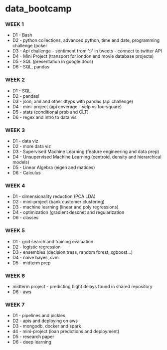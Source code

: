 # data_bootcamp

### WEEK 1
- D1 - Bash
- D2 - python collections, advanced python, time and date, programming challenge (poker
- D3 - Api challenge - sentiment from ':)' in tweets - connect to twitter API
- D4 - Mini Project (transport for london and movie database projects)
- D5 - SQL (presentation in google docs)
- D6 - SQL, pandas

### WEEK 2
- D1 - SQL
- D2 - pandas!
- D3 - json, xml and other dtyps with pandas (api challenge)
- D4 - mini-project (api coverage - yelp vs foursquare)
- D5 - stats (conditional prob and CLT)
- D6 - regex and intro to data vis

### WEEK 3
- D1 - data viz
- D2 - more data viz
- D3 - Supervised Machine Learning (feature engineering and data prep)
- D4 - Unsupervised Machine Learning (centroid, density and hierarchical models)
- D5 - Linear Algebra (eigen and matices)
- D6 - Calculus

### WEEK 4
- D1 - dimensionality reduction (PCA LDA)
- D2 - mini-project (bank customer clustering)
- D3 - machine learning (linear and poly regressions)
- D4 - optimization (gradient descnet and regularization
- D6 - classes

### WEEK 5
- D1 - grid search and training evaluation
- D2 - logistic regression
- D3 - ensembles (decision tress, random forest, xgboost...)
- D4 - naive bayes, svm
- D5 - midterm prep

### WEEK 6
- midterm project - predicting flight delays found in shared repository
- D6 - aws

### WEEK 7 
- D1 - pipelines and pickles
- D2 - apis and deploying on aws
- D3 - mongodb, docker and spark
- d4 - mini-project (loan predictions and deployment)
- D5 - research paper
- D6 - deep learning 

